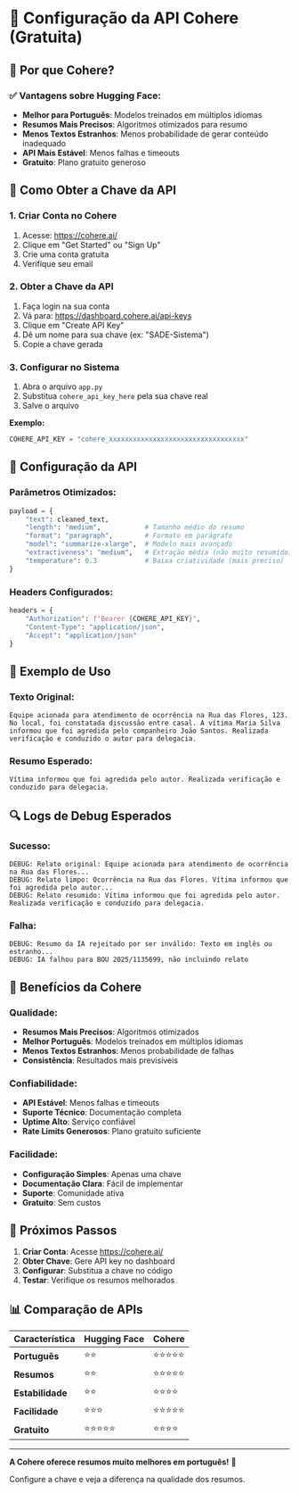 # 🤖 Configuração da API Cohere (Gratuita)

## 🎯 **Por que Cohere?**

### ✅ **Vantagens sobre Hugging Face:**
- **Melhor para Português**: Modelos treinados em múltiplos idiomas
- **Resumos Mais Precisos**: Algoritmos otimizados para resumo
- **Menos Textos Estranhos**: Menos probabilidade de gerar conteúdo inadequado
- **API Mais Estável**: Menos falhas e timeouts
- **Gratuito**: Plano gratuito generoso

## 🔑 **Como Obter a Chave da API**

### **1. Criar Conta no Cohere**
1. Acesse: https://cohere.ai/
2. Clique em "Get Started" ou "Sign Up"
3. Crie uma conta gratuita
4. Verifique seu email

### **2. Obter a Chave da API**
1. Faça login na sua conta
2. Vá para: https://dashboard.cohere.ai/api-keys
3. Clique em "Create API Key"
4. Dê um nome para sua chave (ex: "SADE-Sistema")
5. Copie a chave gerada

### **3. Configurar no Sistema**
1. Abra o arquivo `app.py`
2. Substitua `cohere_api_key_here` pela sua chave real
3. Salve o arquivo

**Exemplo:**
```python
COHERE_API_KEY = "cohere_xxxxxxxxxxxxxxxxxxxxxxxxxxxxxxxxxx"
```

## 🎯 **Configuração da API**

### **Parâmetros Otimizados:**
```python
payload = {
    "text": cleaned_text,
    "length": "medium",           # Tamanho médio do resumo
    "format": "paragraph",        # Formato em parágrafo
    "model": "summarize-xlarge",  # Modelo mais avançado
    "extractiveness": "medium",   # Extração média (não muito resumido)
    "temperature": 0.3            # Baixa criatividade (mais preciso)
}
```

### **Headers Configurados:**
```python
headers = {
    "Authorization": f"Bearer {COHERE_API_KEY}",
    "Content-Type": "application/json",
    "Accept": "application/json"
}
```

## 🎯 **Exemplo de Uso**

### **Texto Original:**
```
Equipe acionada para atendimento de ocorrência na Rua das Flores, 123. No local, foi constatada discussão entre casal. A vítima Maria Silva informou que foi agredida pelo companheiro João Santos. Realizada verificação e conduzido o autor para delegacia.
```

### **Resumo Esperado:**
```
Vítima informou que foi agredida pelo autor. Realizada verificação e conduzido para delegacia.
```

## 🔍 **Logs de Debug Esperados**

### **Sucesso:**
```
DEBUG: Relato original: Equipe acionada para atendimento de ocorrência na Rua das Flores...
DEBUG: Relato limpo: Ocorrência na Rua das Flores. Vítima informou que foi agredida pelo autor...
DEBUG: Relato resumido: Vítima informou que foi agredida pelo autor. Realizada verificação e conduzido para delegacia.
```

### **Falha:**
```
DEBUG: Resumo da IA rejeitado por ser inválido: Texto em inglês ou estranho...
DEBUG: IA falhou para BOU 2025/1135699, não incluindo relato
```

## 🎯 **Benefícios da Cohere**

### **Qualidade:**
- **Resumos Mais Precisos**: Algoritmos otimizados
- **Melhor Português**: Modelos treinados em múltiplos idiomas
- **Menos Textos Estranhos**: Menos probabilidade de falhas
- **Consistência**: Resultados mais previsíveis

### **Confiabilidade:**
- **API Estável**: Menos falhas e timeouts
- **Suporte Técnico**: Documentação completa
- **Uptime Alto**: Serviço confiável
- **Rate Limits Generosos**: Plano gratuito suficiente

### **Facilidade:**
- **Configuração Simples**: Apenas uma chave
- **Documentação Clara**: Fácil de implementar
- **Suporte**: Comunidade ativa
- **Gratuito**: Sem custos

## 🚀 **Próximos Passos**

1. **Criar Conta**: Acesse https://cohere.ai/
2. **Obter Chave**: Gere API key no dashboard
3. **Configurar**: Substitua a chave no código
4. **Testar**: Verifique os resumos melhorados

## 📊 **Comparação de APIs**

| Característica | Hugging Face | Cohere |
|----------------|--------------|---------|
| **Português** | ⭐⭐ | ⭐⭐⭐⭐⭐ |
| **Resumos** | ⭐⭐ | ⭐⭐⭐⭐⭐ |
| **Estabilidade** | ⭐⭐ | ⭐⭐⭐⭐ |
| **Facilidade** | ⭐⭐⭐ | ⭐⭐⭐⭐⭐ |
| **Gratuito** | ⭐⭐⭐⭐⭐ | ⭐⭐⭐⭐ |

---

**A Cohere oferece resumos muito melhores em português!** 🎯

Configure a chave e veja a diferença na qualidade dos resumos.
